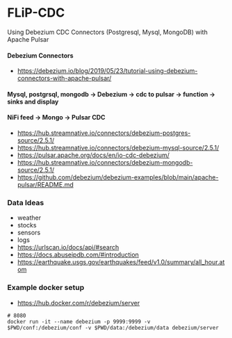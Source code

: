 # FLiP-CDC
Using Debezium CDC Connectors (Postgresql, Mysql, MongoDB) with Apache Pulsar


#### Debezium Connectors
 
* https://debezium.io/blog/2019/05/23/tutorial-using-debezium-connectors-with-apache-pulsar/
 
#### Mysql, postgrsql, mongodb -> Debezium -> cdc to pulsar -> function -> sinks and display

 
#### NiFi feed -> Mongo -> Pulsar CDC

* https://hub.streamnative.io/connectors/debezium-postgres-source/2.5.1/
* https://hub.streamnative.io/connectors/debezium-mysql-source/2.5.1/
* https://pulsar.apache.org/docs/en/io-cdc-debezium/
* https://hub.streamnative.io/connectors/debezium-mongodb-source/2.5.1/
* https://github.com/debezium/debezium-examples/blob/main/apache-pulsar/README.md

### Data Ideas

* weather
* stocks
* sensors
* logs
* https://urlscan.io/docs/api/#search
* https://docs.abuseipdb.com/#introduction
* https://earthquake.usgs.gov/earthquakes/feed/v1.0/summary/all_hour.atom

### Example docker setup

* https://hub.docker.com/r/debezium/server

````
# 8080
docker run -it --name debezium -p 9999:9999 -v $PWD/conf:/debezium/conf -v $PWD/data:/debezium/data debezium/server



````
